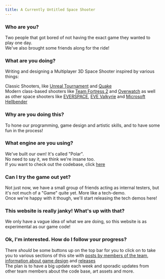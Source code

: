 ```yaml
---
title: A Currently Untitled Space Shooter
---
```

### Who are you?
Two people that got bored of not having the exact game they wanted to play one day.  
We've also brought some friends along for the ride!

### What are you doing?
Writing and designing a Multiplayer 3D Space Shooter inspired by various things:

Classic Shooters, like [Unreal Tournament](https://en.wikipedia.org/wiki/Unreal_Tournament) and [Quake](https://en.wikipedia.org/wiki/Quake_(series))  
Modern class-based shooters like [Team Fortress 2](https://en.wikipedia.org/wiki/Team_Fortress_2) and [Overwatch](https://en.wikipedia.org/wiki/Overwatch_(video_game))  
as well as other space shooters like [EVERSPACE](https://everspace-game.com/), [EVE Valkyrie](https://www.evevalkyrie.com/) and [Microsoft Hellbender](https://en.wikipedia.org/wiki/Hellbender_(video_game))

### Why are you doing this?
To hone our programming, game design and artistic skills, and to have some fun in the process!

### What engine are you using?
We've built our own! It's called "Polar".  
No need to say it, we think we're insane too.  
If you want to check out the codebase, click [here](https://github.com/polar-engine/polar)

### Can I try the game out yet?
Not just now, we have a small group of friends acting as internal testers, but it's not much of a "Game" quite yet. More like a tech-demo.  
Once we're happy with it though, we'll start releasing the tech demos here!

### This website is really janky! What's up with that?
We only have a vague idea of what we are doing, so this website is as experimental as our game code! <br>

### Ok, I'm interested. How do I follow your progress?
There *should* be some buttons up on the top bar for you to click on to take you to various sections of this site with [posts by members of the team](/blog), [information about game design](/design) and [releases](/release)  
The plan is to have a big update each week and sporadic updates from other team members about the code base, art assets and more.  

